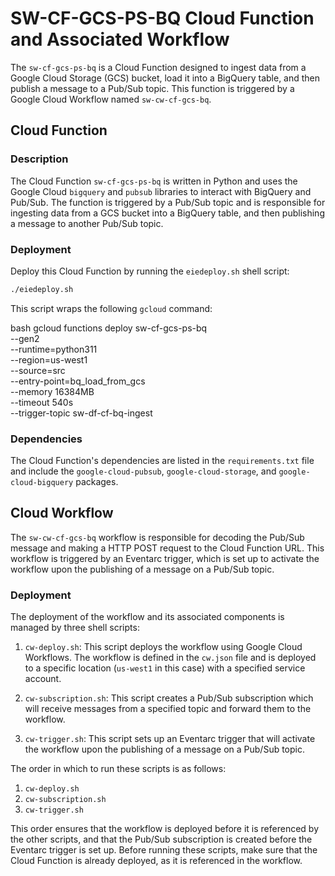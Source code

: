 # SW-CF-GCS-PS-BQ Cloud Function and Associated Workflow

The `sw-cf-gcs-ps-bq` is a Cloud Function designed to ingest data from a Google Cloud Storage (GCS) bucket, load it into a BigQuery table, and then publish a message to a Pub/Sub topic. This function is triggered by a Google Cloud Workflow named `sw-cw-cf-gcs-bq`.

## Cloud Function

### Description

The Cloud Function `sw-cf-gcs-ps-bq` is written in Python and uses the Google Cloud `bigquery` and `pubsub` libraries to interact with BigQuery and Pub/Sub. The function is triggered by a Pub/Sub topic and is responsible for ingesting data from a GCS bucket into a BigQuery table, and then publishing a message to another Pub/Sub topic.

### Deployment

Deploy this Cloud Function by running the `eiedeploy.sh` shell script:

```bash
./eiedeploy.sh
```


This script wraps the following `gcloud` command:

bash
gcloud functions deploy sw-cf-gcs-ps-bq \
  --gen2 \
  --runtime=python311 \
  --region=us-west1 \
  --source=src \
  --entry-point=bq_load_from_gcs \
  --memory 16384MB \
  --timeout 540s  \
  --trigger-topic sw-df-cf-bq-ingest


### Dependencies

The Cloud Function's dependencies are listed in the `requirements.txt` file and include the `google-cloud-pubsub`, `google-cloud-storage`, and `google-cloud-bigquery` packages.

## Cloud Workflow

The `sw-cw-cf-gcs-bq` workflow is responsible for decoding the Pub/Sub message and making a HTTP POST request to the Cloud Function URL. This workflow is triggered by an Eventarc trigger, which is set up to activate the workflow upon the publishing of a message on a Pub/Sub topic.

### Deployment

The deployment of the workflow and its associated components is managed by three shell scripts:

1. `cw-deploy.sh`: This script deploys the workflow using Google Cloud Workflows. The workflow is defined in the `cw.json` file and is deployed to a specific location (`us-west1` in this case) with a specified service account.

2. `cw-subscription.sh`: This script creates a Pub/Sub subscription which will receive messages from a specified topic and forward them to the workflow.

3. `cw-trigger.sh`: This script sets up an Eventarc trigger that will activate the workflow upon the publishing of a message on a Pub/Sub topic.

The order in which to run these scripts is as follows:

1. `cw-deploy.sh`
2. `cw-subscription.sh`
3. `cw-trigger.sh`

This order ensures that the workflow is deployed before it is referenced by the other scripts, and that the Pub/Sub subscription is created before the Eventarc trigger is set up. Before running these scripts, make sure that the Cloud Function is already deployed, as it is referenced in the workflow.
